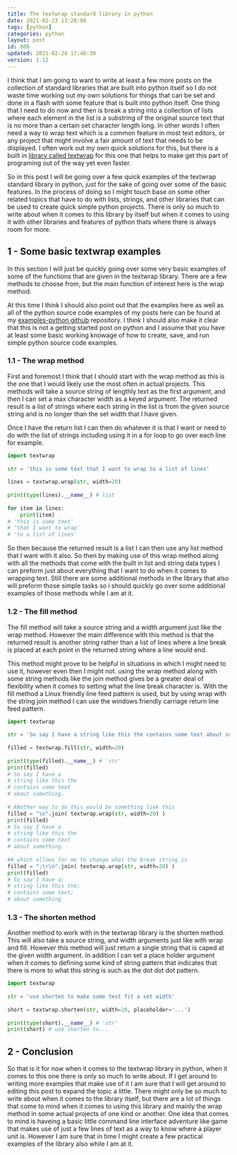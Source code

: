 ```yaml
---
title: The textwrap standard library in python
date: 2021-02-23 13:28:00
tags: [python]
categories: python
layout: post
id: 809
updated: 2021-02-24 17:48:39
version: 1.12
---
```


I think that I am going to want to write at least a few more posts on the collection of standard libraries that are built into python itself so I do not waste time working out my own solutions for things that can be set and done in a flash with some feature that is built into python itself. One thing that I need to do now and then is break a string into a collection of lists where each element in the list is a substring of the original source text that is no more than a certain set character length long. In other words I often need a way to wrap text which is a common feature in most text editors, or any project that might involve a fair amount of text that needs to be displayed. I often work out my own quick solutions for this, but there is a built in [library called textwrap](https://docs.python.org/3.7/library/textwrap.html) for this one that helps to make get this part of programing out of the way yet even faster.

So in this post I will be going over a few quick examples of the textwrap standard library in python, just for the sake of going over some of the basic features. In the process of doing so I might touch base on some other related topics that have to do with lists, strings, and other libraries that can be used to create quick simple python projects. There is only so much to write about when it comes to this library by itself but when it comes to using it with other libraries and features of python thats where there is always room for more.

<!-- more -->

## 1 - Some basic textwrap examples

In this section I will just be quickly going over some very basic examples of some of the functions that are given in the textwrap library. There are a few methods to choose from, but the main function of interest here is the wrap method.

At this time I think I should also point out that the examples here as well as all of the python source code examples of my posts here can be found at my [examples-python github](https://github.com/dustinpfister/examples-python/tree/master/for-post/python-standard-library-textwrap) repository. I think I should also make it clear that this is not a getting started post on python and I assume that you have at least some basic working knowage of how to create, save, and run simple python source code examples.

### 1.1 - The wrap method

First and foremost I think that I should start with the wrap method as this is the one that I would likely use the most often in actual projects. This methods will take a source string of lengthly text as the first argument, and then I can set a max character width as a keyed argument. The returned result is a list of strings where each string in the list is from the given source string and is no longer than the set width that I have given.

Once I have the return list I can then do whatever it is that I want or need to do with the list of strings including using it in a for loop to go over each line for example.

```python
import textwrap
 
str = 'this is some text that I want to wrap to a list of lines'
 
lines = textwrap.wrap(str, width=20)
 
print(type(lines).__name__) # list
 
for item in lines:
    print(item)
# 'this is some text'
# 'that I want to wrap'
# 'to a list of lines'
```

So then because the returned result is a list I can then use any list method that I want with it also. So then by making use of this wrap method along with all the methods that come with the built in list and string data types I can preform just about everything that I want to do when it comes to wrapping text. Still there are some additional methods in the library that also will preform those simple tasks so i should quickly go over some additional examples of those methods while I am at it.

### 1.2 - The fill method

The fill method will take a source string and a width argument just like the wrap method. However the main difference with this method is that the returned result is another string rather than a list of lines where a line break is placed at each point in the returned string where a line would end.

This method might prove to be helpful in situations in which I might need to use it, however even then I might not. using the wrap method along with some string methods like the join method gives be a greater deal of flexibility when it comes to setting what the line break character is. With the fill method a Linux friendly line feed pattern is used, but by using wrap with the string join method I can use the windows friendly carriage return line feed pattern.

```python
import textwrap
 
str = 'So say I have a string like this the contains some text about something.'
 
filled = textwrap.fill(str, width=20)
 
print(type(filled).__name__) # 'str'
print(filled)
# So say I have a
# string like this the
# contains some text
# about something.
 
# ANother way to do this would be something liek this
filled = "\n".join( textwrap.wrap(str, width=20) )
print(filled)
# So say I have a
# string like this the
# contains some text
# about something.
 
## which allows for me to change what the break string is
filled = ";\r\n".join( textwrap.wrap(str, width=20) )
print(filled)
# So say I have a;
# string like this the;
# contains some text;
# about something
```

### 1.3 - The shorten method

Another method to work with in the textwrap library is the shorten method. This will also take a source string, and width arguments just like with wrap and fill. However this method will just return a single string that is caped at the given width argument. In addition I can set a place holder argument when it comes to defining some kind of string pattern that indicates that there is more to what this string is such as the dot dot dot pattern.

```python
import textwrap
 
str = 'use shorten to make some text fit a set width'
 
short = textwrap.shorten(str, width=20, placeholder='...')
 
print(type(short).__name__) # 'str'
print(short) # use shorten to...
```

## 2 - Conclusion

So that is it for now when it comes to the textwrap library in python, when it comes to this one there is only so much to write about. If I get around to writing more examples that make use of it I am sure that I will get around to editing this post to expand the topic a little. There might only be so much to write about when it comes to the library itself, but there are a lot of things that come to mind when it comes to using this library and mainly the wrap method in some actual projects of one kind or another. One idea that comes to mind is haveing a basic little command line interface adventure like game that makes use of just a few lines of text as a way to know where a player unit is. However I am sure that in time I might create a few practical examples of the library also while I am at it.

